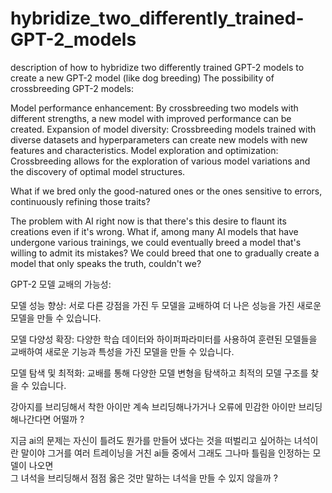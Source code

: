 # hybridize_two_differently_trained-GPT-2_models
description of how to hybridize two differently trained GPT-2 models to create a new GPT-2 model (like dog breeding)
The possibility of crossbreeding GPT-2 models:

Model performance enhancement: By crossbreeding two models with different strengths, a new model with improved performance can be created.
Expansion of model diversity: Crossbreeding models trained with diverse datasets and hyperparameters can create new models with new features and characteristics.
Model exploration and optimization: Crossbreeding allows for the exploration of various model variations and the discovery of optimal model structures.

What if we bred only the good-natured ones or the ones sensitive to errors, continuously refining those traits?


The problem with AI right now is that there's this desire to flaunt its creations even if it's wrong. 
What if, among many AI models that have undergone various trainings, we could eventually breed a model that's willing to admit its mistakes? 
We could breed that one to gradually create a model that only speaks the truth, couldn't we?


GPT-2 모델 교배의 가능성:

모델 성능 향상: 서로 다른 강점을 가진 두 모델을 교배하여 더 나은 성능을 가진 새로운 모델을 만들 수 있습니다.

모델 다양성 확장: 다양한 학습 데이터와 하이퍼파라미터를 사용하여 훈련된 모델들을 교배하여 새로운 기능과 특성을 가진 모델을 만들 수 있습니다.

모델 탐색 및 최적화: 교배를 통해 다양한 모델 변형을 탐색하고 최적의 모델 구조를 찾을 수 있습니다.



강아지를 브리딩해서  착한 아이만  계속 브리딩해나가거나 
오류에 민감한 아이만 브리딩 해나간다면   어떨까  ?  

지금 ai의 문제는 자신이 틀려도 뭔가를 만들어 냈다는 것을 떠벌리고 싶어하는 녀석이란 말이야 
그거를  여러 트레이닝을 거친  ai들 중에서  그래도 그나마 틀림을 인정하는 모델이 나오면  
그 녀석을 브리딩해서  점점 옳은 것만 말하는 녀석을 만들 수 있지 않을까 ? 

